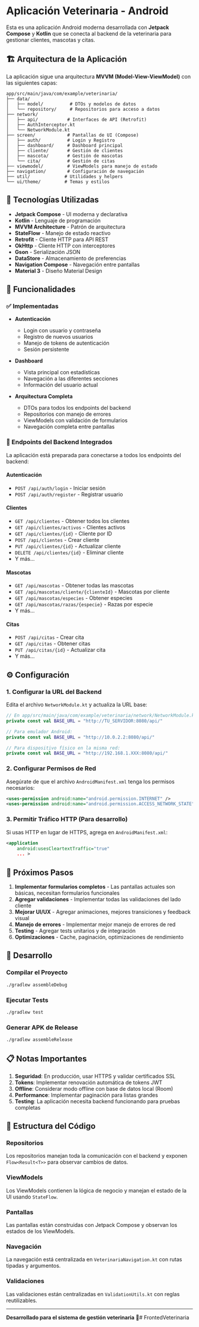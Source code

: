 # Aplicación Veterinaria - Android

Esta es una aplicación Android moderna desarrollada con **Jetpack Compose** y **Kotlin** que se conecta al backend de la veterinaria para gestionar clientes, mascotas y citas.

## 🏗️ Arquitectura de la Aplicación

La aplicación sigue una arquitectura **MVVM (Model-View-ViewModel)** con las siguientes capas:

```
app/src/main/java/com/example/veterinaria/
├── data/
│   ├── model/          # DTOs y modelos de datos
│   └── repository/     # Repositorios para acceso a datos
├── network/
│   ├── api/           # Interfaces de API (Retrofit)
│   ├── AuthInterceptor.kt
│   └── NetworkModule.kt
├── screen/            # Pantallas de UI (Compose)
│   ├── auth/          # Login y Registro
│   ├── dashboard/     # Dashboard principal
│   ├── cliente/       # Gestión de clientes
│   ├── mascota/       # Gestión de mascotas
│   └── cita/          # Gestión de citas
├── viewmodel/         # ViewModels para manejo de estado
├── navigation/        # Configuración de navegación
├── util/             # Utilidades y helpers
└── ui/theme/         # Temas y estilos
```

## 🚀 Tecnologías Utilizadas

- **Jetpack Compose** - UI moderna y declarativa
- **Kotlin** - Lenguaje de programación
- **MVVM Architecture** - Patrón de arquitectura
- **StateFlow** - Manejo de estado reactivo
- **Retrofit** - Cliente HTTP para API REST
- **OkHttp** - Cliente HTTP con interceptores
- **Gson** - Serialización JSON
- **DataStore** - Almacenamiento de preferencias
- **Navigation Compose** - Navegación entre pantallas
- **Material 3** - Diseño Material Design

## 📱 Funcionalidades

### ✅ Implementadas
- **Autenticación**
  - Login con usuario y contraseña
  - Registro de nuevos usuarios
  - Manejo de tokens de autenticación
  - Sesión persistente

- **Dashboard**
  - Vista principal con estadísticas
  - Navegación a las diferentes secciones
  - Información del usuario actual

- **Arquitectura Completa**
  - DTOs para todos los endpoints del backend
  - Repositorios con manejo de errores
  - ViewModels con validación de formularios
  - Navegación completa entre pantallas

### 🔄 Endpoints del Backend Integrados

La aplicación está preparada para conectarse a todos los endpoints del backend:

#### Autenticación
- `POST /api/auth/login` - Iniciar sesión
- `POST /api/auth/register` - Registrar usuario

#### Clientes
- `GET /api/clientes` - Obtener todos los clientes
- `GET /api/clientes/activos` - Clientes activos
- `GET /api/clientes/{id}` - Cliente por ID
- `POST /api/clientes` - Crear cliente
- `PUT /api/clientes/{id}` - Actualizar cliente
- `DELETE /api/clientes/{id}` - Eliminar cliente
- Y más...

#### Mascotas
- `GET /api/mascotas` - Obtener todas las mascotas
- `GET /api/mascotas/cliente/{clienteId}` - Mascotas por cliente
- `GET /api/mascotas/especies` - Obtener especies
- `GET /api/mascotas/razas/{especie}` - Razas por especie
- Y más...

#### Citas
- `POST /api/citas` - Crear cita
- `GET /api/citas` - Obtener citas
- `PUT /api/citas/{id}` - Actualizar cita
- Y más...

## ⚙️ Configuración

### 1. Configurar la URL del Backend

Edita el archivo `NetworkModule.kt` y actualiza la URL base:

```kotlin
// En app/src/main/java/com/example/veterinaria/network/NetworkModule.kt
private const val BASE_URL = "http://TU_SERVIDOR:8080/api/"

// Para emulador Android:
private const val BASE_URL = "http://10.0.2.2:8080/api/"

// Para dispositivo físico en la misma red:
private const val BASE_URL = "http://192.168.1.XXX:8080/api/"
```

### 2. Configurar Permisos de Red

Asegúrate de que el archivo `AndroidManifest.xml` tenga los permisos necesarios:

```xml
<uses-permission android:name="android.permission.INTERNET" />
<uses-permission android:name="android.permission.ACCESS_NETWORK_STATE" />
```

### 3. Permitir Tráfico HTTP (Para desarrollo)

Si usas HTTP en lugar de HTTPS, agrega en `AndroidManifest.xml`:

```xml
<application
    android:usesCleartextTraffic="true"
    ... >
```

## 🎯 Próximos Pasos

1. **Implementar formularios completos** - Las pantallas actuales son básicas, necesitan formularios funcionales
2. **Agregar validaciones** - Implementar todas las validaciones del lado cliente
3. **Mejorar UI/UX** - Agregar animaciones, mejores transiciones y feedback visual
4. **Manejo de errores** - Implementar mejor manejo de errores de red
5. **Testing** - Agregar tests unitarios y de integración
6. **Optimizaciones** - Cache, paginación, optimizaciones de rendimiento

## 🔧 Desarrollo

### Compilar el Proyecto

```bash
./gradlew assembleDebug
```

### Ejecutar Tests

```bash
./gradlew test
```

### Generar APK de Release

```bash
./gradlew assembleRelease
```

## 📋 Notas Importantes

1. **Seguridad**: En producción, usar HTTPS y validar certificados SSL
2. **Tokens**: Implementar renovación automática de tokens JWT
3. **Offline**: Considerar modo offline con base de datos local (Room)
4. **Performance**: Implementar paginación para listas grandes
5. **Testing**: La aplicación necesita backend funcionando para pruebas completas

## 🤝 Estructura del Código

### Repositorios
Los repositorios manejan toda la comunicación con el backend y exponen `Flow<Result<T>>` para observar cambios de datos.

### ViewModels
Los ViewModels contienen la lógica de negocio y manejan el estado de la UI usando `StateFlow`.

### Pantallas
Las pantallas están construidas con Jetpack Compose y observan los estados de los ViewModels.

### Navegación
La navegación está centralizada en `VeterinariaNavigation.kt` con rutas tipadas y argumentos.

### Validaciones
Las validaciones están centralizadas en `ValidationUtils.kt` con reglas reutilizables.

---

**Desarrollado para el sistema de gestión veterinaria** 🐾#   F r o n t e d V e t e r i n a r i a  
 
